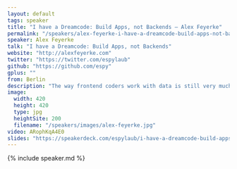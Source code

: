 ```yaml
---
layout: default
tags: speaker
title: "I have a Dreamcode: Build Apps, not Backends – Alex Feyerke"
permalink: "/speakers/alex-feyerke-i-have-a-dreamcode-build-apps-not-backends.html"
speaker: Alex Feyerke
talk: "I have a Dreamcode: Build Apps, not Backends"
website: "http://alexfeyerke.com"
twitter: "https://twitter.com/espylaub"
github: "https://github.com/espy"
gplus: ""
from: Berlin
description: "The way frontend coders work with data is still very much determined by historical technical necessities and sentiments instead of by how they would _like_ to work. We're proposing a friendlier, more frontend-centered approach to building data-driven applications, where the backend adapts to the frontend developer's dream code. At the end of this lies the wish many frontend devs have: \"I wish I wouldn't have to worry about the backend anymore.\" Well, your time is coming."
image:
  width: 420
  height: 420
  type: jpg
  heightSite: 200
  filename: "/speakers/images/alex-feyerke.jpg"
video: ARophKqA4E0
slides: "https://speakerdeck.com/espylaub/i-have-a-dreamcode-build-apps-not-backends-jsconf-dot-eu-2013"
---
```


{% include speaker.md %}
